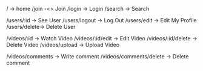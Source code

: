 
/ -> home
/join -<> Join 
/login -> Login 
/search -> Search 

/users/:id -> See User
/users/logout -> Log Out
/users/edit -> Edit My Profile
/users/delete-> Delete User 

/videos/:id -> Watch Video
/videos/:id/edit -> Edit Video
/videos/:id/delete -> Delete Video
/videos/upload -> Upload Video

/videos/comments -> Write comment
/videos/comments/delete -> Delete comment

